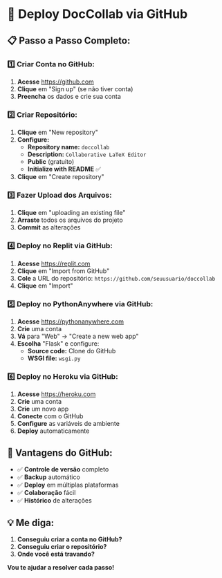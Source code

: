 # 🚀 Deploy DocCollab via GitHub

## 📋 Passo a Passo Completo:

### 1️⃣ **Criar Conta no GitHub:**
1. **Acesse** https://github.com
2. **Clique** em "Sign up" (se não tiver conta)
3. **Preencha** os dados e crie sua conta

### 2️⃣ **Criar Repositório:**
1. **Clique** em "New repository"
2. **Configure:**
   - **Repository name:** `doccollab`
   - **Description:** `Collaborative LaTeX Editor`
   - **Public** (gratuito)
   - **Initialize with README** ✅
3. **Clique** em "Create repository"

### 3️⃣ **Fazer Upload dos Arquivos:**
1. **Clique** em "uploading an existing file"
2. **Arraste** todos os arquivos do projeto
3. **Commit** as alterações

### 4️⃣ **Deploy no Replit via GitHub:**
1. **Acesse** https://replit.com
2. **Clique** em "Import from GitHub"
3. **Cole** a URL do repositório: `https://github.com/seuusuario/doccollab`
4. **Clique** em "Import"

### 5️⃣ **Deploy no PythonAnywhere via GitHub:**
1. **Acesse** https://pythonanywhere.com
2. **Crie** uma conta
3. **Vá** para "Web" → "Create a new web app"
4. **Escolha** "Flask" e configure:
   - **Source code:** Clone do GitHub
   - **WSGI file:** `wsgi.py`

### 6️⃣ **Deploy no Heroku via GitHub:**
1. **Acesse** https://heroku.com
2. **Crie** uma conta
3. **Crie** um novo app
4. **Conecte** com o GitHub
5. **Configure** as variáveis de ambiente
6. **Deploy** automaticamente

## 🔧 **Vantagens do GitHub:**

- ✅ **Controle de versão** completo
- ✅ **Backup** automático
- ✅ **Deploy** em múltiplas plataformas
- ✅ **Colaboração** fácil
- ✅ **Histórico** de alterações

## 💡 **Me diga:**

1. **Conseguiu criar a conta no GitHub?**
2. **Conseguiu criar o repositório?**
3. **Onde você está travando?**

**Vou te ajudar a resolver cada passo!**


